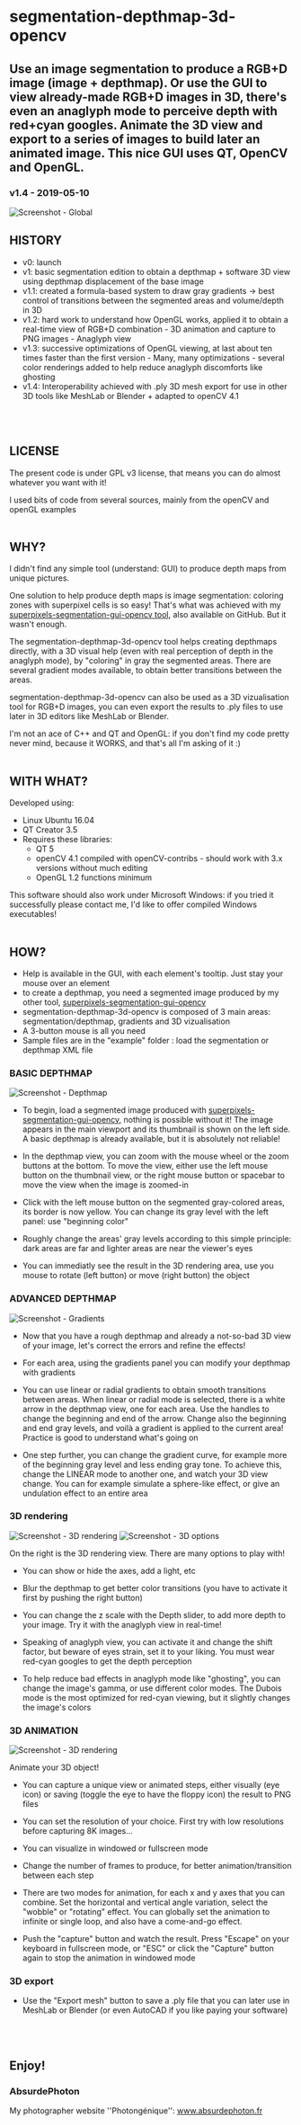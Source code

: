 # segmentation-depthmap-3d-opencv
## Use an image segmentation to produce a RGB+D image (image + depthmap). Or use the GUI to view already-made RGB+D images in 3D, there's even an anaglyph mode to perceive depth with red+cyan googles. Animate the 3D view and export to a series of images to build later an animated image. This nice GUI uses QT, OpenCV and OpenGL.
### v1.4 - 2019-05-10

![Screenshot - Global](screenshots/screenshot-gui.jpg?raw=true)
<br/>

## HISTORY

* v0: launch
* v1: basic segmentation edition to obtain a depthmap + software 3D view using depthmap displacement of the base image
* v1.1: created a formula-based system to draw gray gradients -> best control of transitions between the segmented areas and volume/depth in 3D
* v1.2: hard work to understand how OpenGL works, applied it to obtain a real-time view of RGB+D combination - 3D animation and capture to PNG images - Anaglyph view
* v1.3: successive optimizations of OpenGL viewing, at last about ten times faster than the first version - Many, many optimizations - several color renderings added to help reduce anaglyph discomforts like ghosting
* v1.4: Interoperability achieved with .ply 3D mesh export for use in other 3D tools like MeshLab or Blender + adapted to openCV 4.1
<br/>
<br/>

## LICENSE

The present code is under GPL v3 license, that means you can do almost whatever you want
with it!

I used bits of code from several sources, mainly from the openCV and openGL examples
<br/>
<br/>

## WHY?

I didn't find any simple tool (understand: GUI) to produce depth maps from unique pictures.

One solution to help produce depth maps is image segmentation: coloring zones with superpixel cells is so easy! That's what was achieved with my [superpixels-segmentation-gui-opencv tool](https://github.com/AbsurdePhoton/superpixels-segmentation-gui-opencv), also available on GitHub. But it wasn't enough.

The segmentation-depthmap-3d-opencv tool helps creating depthmaps directly, with a 3D visual help (even with real perception of depth in the anaglyph mode), by "coloring" in gray the segmented areas. There are several gradient modes available, to obtain better transitions between the areas.

segmentation-depthmap-3d-opencv can also be used as a 3D vizualisation tool for RGB+D images, you can even export the results to .ply files to use later in 3D editors like MeshLab or Blender.

I'm not an ace of C++ and QT and OpenGL: if you don't find my code pretty never mind, because it WORKS, and that's all I'm asking of it :)
<br/>
<br/>

## WITH WHAT?

Developed using:
* Linux Ubuntu	16.04
* QT Creator 3.5
* Requires these libraries:
  * QT 5
  * openCV 4.1 compiled with openCV-contribs - should work with 3.x versions without much editing
  * OpenGL 1.2 functions minimum

This software should also work under Microsoft Windows: if you tried it successfully please contact me, I'd like to offer compiled Windows executables!
<br/>
<br/>

## HOW?

* Help is available in the GUI, with each element's tooltip. Just stay your mouse over an element
* to create a depthmap, you need a segmented image produced by my other tool, [superpixels-segmentation-gui-opencv](https://github.com/AbsurdePhoton/superpixels-segmentation-gui-opencv)
* segmentation-depthmap-3d-opencv is composed of 3 main areas: segmentation/depthmap, gradients and 3D vizualisation
* A 3-button mouse is all you need
* Sample files are in the "example" folder : load the segmentation or depthmap XML file

### BASIC DEPTHMAP

![Screenshot - Depthmap](screenshots/screenshot-depthmap.jpg?raw=true)

* To begin, load a segmented image produced with [superpixels-segmentation-gui-opencv](https://github.com/AbsurdePhoton/superpixels-segmentation-gui-opencv), nothing is possible without it! The image appears in the main viewport and its thumbnail is shown on the left side. A basic depthmap is already available, but it is absolutely not reliable!

* In the depthmap view, you can zoom with the mouse wheel or the zoom buttons at the bottom. To move the view, either use the left mouse button on the thumbnail view, or the right mouse button or spacebar to move the view when the image is zoomed-in

* Click with the left mouse button on the segmented gray-colored areas, its border is now yellow. You can change its gray level with the left panel: use "beginning color"

* Roughly change the areas' gray levels according to this simple principle: dark areas are far and lighter areas are near the viewer's eyes

* You can immediatly see the result in the 3D rendering area, use you mouse to rotate (left button) or move (right button) the object
  
### ADVANCED DEPTHMAP

![Screenshot - Gradients](screenshots/screenshot-gradients.jpg?raw=true)

* Now that you have a rough depthmap and already a not-so-bad 3D view of your image, let's correct the errors and refine the effects!

* For each area, using the gradients panel you can modify your depthmap with gradients

* You can use linear or radial gradients to obtain smooth transitions between areas. When linear or radial mode is selected, there is a white arrow in the depthmap view, one for each area. Use the handles to change the beginning and end of the arrow. Change also the beginning and end gray levels, and voilà a gradient is applied to the current area! Practice is good to understand what's going on

* One step further, you can change the gradient curve, for example more of the beginning gray level and less ending gray tone. To achieve this, change the LINEAR mode to another one, and watch your 3D view change. You can for example simulate a sphere-like effect, or give an undulation effect to an entire area

### 3D rendering

![Screenshot - 3D rendering](screenshots/screenshot-3d-rendering.jpg?raw=true)
![Screenshot - 3D options](screenshots/screenshot-3d-options.jpg?raw=true)

On the right is the 3D rendering view. There are many options to play with!

* You can show or hide the axes, add a light, etc

* Blur the depthmap to get better color transitions (you have to activate it first by pushing the right button)

* You can change the z scale with the Depth slider, to add more depth to your image. Try it with the anaglyph view in real-time!

* Speaking of anaglyph view, you can activate it and change the shift factor, but beware of eyes strain, set it to your liking. You must wear red-cyan googles to get the depth perception

* To help reduce bad effects in anaglyph mode like "ghosting", you can change the image's gamma, or use different color modes. The Dubois mode is the most optimized for red-cyan viewing, but it slightly changes the image's colors

### 3D ANIMATION

![Screenshot - 3D rendering](screenshots/screenshot-animation.jpg?raw=true)

Animate your 3D object!

* You can capture a unique view or animated steps, either visually (eye icon) or saving (toggle the eye to have the floppy icon) the result to PNG files

* You can set the resolution of your choice. First try with low resolutions before capturing 8K images...

* You can visualize in windowed or fullscreen mode

* Change the number of frames to produce, for better animation/transition between each step

* There are two modes for animation, for each x and y axes that you can combine. Set the horizontal and vertical angle variation, select the "wobble" or "rotating" effect. You can globally set the animation to infinite or single loop, and also have a come-and-go effect.

* Push the "capture" button and watch the result. Press "Escape" on your keyboard in fullscreen mode, or "ESC" or click the "Capture" button again to stop the animation in windowed mode

### 3D export

* Use the "Export mesh" button to save a .ply file that you can later use in MeshLab or Blender (or even AutoCAD if you like paying your software)
   
<br/>
<br/>

## Enjoy!

### AbsurdePhoton
My photographer website ''Photongénique'': www.absurdephoton.fr

